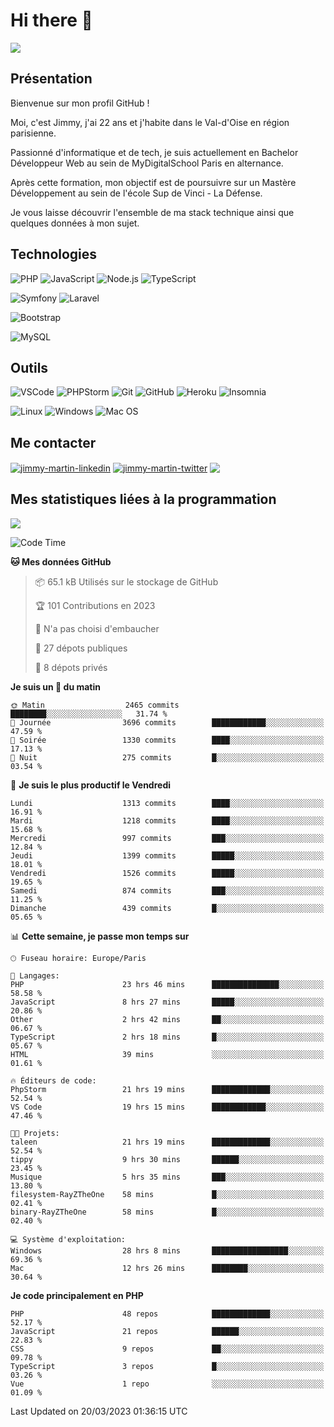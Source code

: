 # Hi there 👋

![](https://komarev.com/ghpvc/?username=jimmy-martin&color=1a1b27)

<!--
**jimmy-martin/jimmy-martin** is a ✨ _special_ ✨ repository because its `README.md` (this file) appears on your GitHub profile.

Here are some ideas to get you started:

- 🔭 I’m currently working on ...
- 🌱 I’m currently learning ...
- 👯 I’m looking to collaborate on ...
- 🤔 I’m looking for help with ...
- 💬 Ask me about ...
- 📫 How to reach me: ...
- 😄 Pronouns: ...
- ⚡ Fun fact: ...
-->

## Présentation

Bienvenue sur mon profil GitHub !

Moi, c'est Jimmy, j'ai 22 ans et j'habite dans le Val-d'Oise en région parisienne.

Passionné d'informatique et de tech, je suis actuellement en Bachelor Développeur Web au sein de MyDigitalSchool Paris en alternance.

Après cette formation, mon objectif est de poursuivre sur un Mastère Développement au sein de l'école Sup de Vinci - La Défense.

Je vous laisse découvrir l'ensemble de ma stack technique ainsi que quelques données à mon sujet.

## Technologies

<div>

![PHP](https://img.shields.io/badge/PHP-777BB4?style=for-the-badge&logo=php&logoColor=white) ![JavaScript](https://img.shields.io/badge/JavaScript-F7DF1E?style=for-the-badge&logo=javascript&logoColor=black) ![Node.js](https://img.shields.io/badge/Node.js-43853D?style=for-the-badge&logo=node.js&logoColor=white) ![TypeScript](https://img.shields.io/badge/TypeScript-007ACC?style=for-the-badge&logo=typescript&logoColor=white)

</div>
<div>

![Symfony](https://img.shields.io/badge/Symfony-092E20?style=for-the-badge&logo=symfony&logoColor=white) ![Laravel](https://img.shields.io/badge/Laravel-FF2D20?style=for-the-badge&logo=laravel&logoColor=white)

</div>
<div>

![Bootstrap](https://img.shields.io/badge/Bootstrap-563D7C?style=for-the-badge&logo=bootstrap&logoColor=white)

</div>
<div>

![MySQL](https://img.shields.io/badge/MySQL-4479A1?style=for-the-badge&logo=mysql&logoColor=white)

</div>

## Outils

![VSCode](https://img.shields.io/badge/VSCode-007ACC?style=for-the-badge&logo=visual-studio-code&logoColor=white)
![PHPStorm](http://img.shields.io/badge/-PHPStorm-181717?style=for-the-badge&logo=phpstorm&logoColor=white)
![Git](https://img.shields.io/badge/Git-E44C30?style=for-the-badge&logo=git&logoColor=white)
![GitHub](https://img.shields.io/badge/GitHub-100000?style=for-the-badge&logo=github&logoColor=white)
![Heroku](https://img.shields.io/badge/Heroku-6762a6?style=for-the-badge&logo=heroku&logoColor=white)
![Insomnia](https://img.shields.io/badge/Insomnia-5600cd?style=for-the-badge&logo=insomnia&logoColor=white)

![Linux](https://img.shields.io/badge/Linux-FCC624?style=for-the-badge&logo=linux&logoColor=white)
![Windows](https://img.shields.io/badge/Windows-0078D6?style=for-the-badge&logo=windows&logoColor=white)
![Mac OS](https://img.shields.io/badge/mac%20os-000000?style=for-the-badge&logo=apple&logoColor=white)

## Me contacter

<p>
<a href="https://www.linkedin.com/in/jimmy-martin-dev/" target="blank"><img align="center" src="https://img.shields.io/badge/-LinkedIn-0077B5?style=for-the-badge&logo=Linkedin&logoColor=white&link=https://www.linkedin.com/in/jimmy-martin-dev/" alt="jimmy-martin-linkedin"/></a>
<a href="https://twitter.com/jimmydev_" target="blank"><img align="center" src="https://img.shields.io/badge/-Twitter-1DA1F2?style=for-the-badge&logo=Twitter&logoColor=white&link=https://twitter.com/jimmydev_" alt="jimmy-martin-twitter"/></a>
 <a href="mailto:jimmy.martin952@gmail.com" target="blank"><img align="center" src="https://img.shields.io/badge/gmail-D14836?style=for-the-badge&logo=gmail&logoColor=white" /></a>
</p>

## Mes statistiques liées à la programmation

<a href="https://github-readme-stats.vercel.app/api/top-langs/?username=jimmy-martin&layout=compact">
  <img align="center" src="https://github-readme-stats.vercel.app/api/top-langs/?username=jimmy-martin&layout=compact"/>
</a>



<!--START_SECTION:waka-->
![Code Time](http://img.shields.io/badge/Code%20Time-1%2C650%20hrs%2040%20mins-blue)

**🐱 Mes données GitHub** 

> 📦 65.1 kB Utilisés sur le stockage de GitHub 
 > 
> 🏆 101 Contributions en 2023
 > 
> 🚫 N'a pas choisi d'embaucher
 > 
> 📜 27 dépots publiques 
 > 
> 🔑 8 dépots privés 
 > 
**Je suis un 🐤 du matin** 

```text
🌞 Matin                  2465 commits        ████████░░░░░░░░░░░░░░░░░   31.74 % 
🌆 Journée                3696 commits        ████████████░░░░░░░░░░░░░   47.59 % 
🌃 Soirée                 1330 commits        ████░░░░░░░░░░░░░░░░░░░░░   17.13 % 
🌙 Nuit                   275 commits         █░░░░░░░░░░░░░░░░░░░░░░░░   03.54 % 
```
📅 **Je suis le plus productif le Vendredi** 

```text
Lundi                    1313 commits        ████░░░░░░░░░░░░░░░░░░░░░   16.91 % 
Mardi                    1218 commits        ████░░░░░░░░░░░░░░░░░░░░░   15.68 % 
Mercredi                 997 commits         ███░░░░░░░░░░░░░░░░░░░░░░   12.84 % 
Jeudi                    1399 commits        █████░░░░░░░░░░░░░░░░░░░░   18.01 % 
Vendredi                 1526 commits        █████░░░░░░░░░░░░░░░░░░░░   19.65 % 
Samedi                   874 commits         ███░░░░░░░░░░░░░░░░░░░░░░   11.25 % 
Dimanche                 439 commits         █░░░░░░░░░░░░░░░░░░░░░░░░   05.65 % 
```


📊 **Cette semaine, je passe mon temps sur** 

```text
🕑︎ Fuseau horaire: Europe/Paris

💬 Langages: 
PHP                      23 hrs 46 mins      ███████████████░░░░░░░░░░   58.58 % 
JavaScript               8 hrs 27 mins       █████░░░░░░░░░░░░░░░░░░░░   20.86 % 
Other                    2 hrs 42 mins       ██░░░░░░░░░░░░░░░░░░░░░░░   06.67 % 
TypeScript               2 hrs 18 mins       █░░░░░░░░░░░░░░░░░░░░░░░░   05.67 % 
HTML                     39 mins             ░░░░░░░░░░░░░░░░░░░░░░░░░   01.61 % 

🔥 Éditeurs de code: 
PhpStorm                 21 hrs 19 mins      █████████████░░░░░░░░░░░░   52.54 % 
VS Code                  19 hrs 15 mins      ████████████░░░░░░░░░░░░░   47.46 % 

🐱‍💻 Projets: 
taleen                   21 hrs 19 mins      █████████████░░░░░░░░░░░░   52.54 % 
tippy                    9 hrs 30 mins       ██████░░░░░░░░░░░░░░░░░░░   23.45 % 
Musique                  5 hrs 35 mins       ███░░░░░░░░░░░░░░░░░░░░░░   13.80 % 
filesystem-RayZTheOne    58 mins             █░░░░░░░░░░░░░░░░░░░░░░░░   02.41 % 
binary-RayZTheOne        58 mins             █░░░░░░░░░░░░░░░░░░░░░░░░   02.40 % 

💻 Système d'exploitation: 
Windows                  28 hrs 8 mins       █████████████████░░░░░░░░   69.36 % 
Mac                      12 hrs 26 mins      ████████░░░░░░░░░░░░░░░░░   30.64 % 
```

**Je code principalement en PHP** 

```text
PHP                      48 repos            █████████████░░░░░░░░░░░░   52.17 % 
JavaScript               21 repos            ██████░░░░░░░░░░░░░░░░░░░   22.83 % 
CSS                      9 repos             ██░░░░░░░░░░░░░░░░░░░░░░░   09.78 % 
TypeScript               3 repos             █░░░░░░░░░░░░░░░░░░░░░░░░   03.26 % 
Vue                      1 repo              ░░░░░░░░░░░░░░░░░░░░░░░░░   01.09 % 
```




 Last Updated on 20/03/2023 01:36:15 UTC
<!--END_SECTION:waka-->


